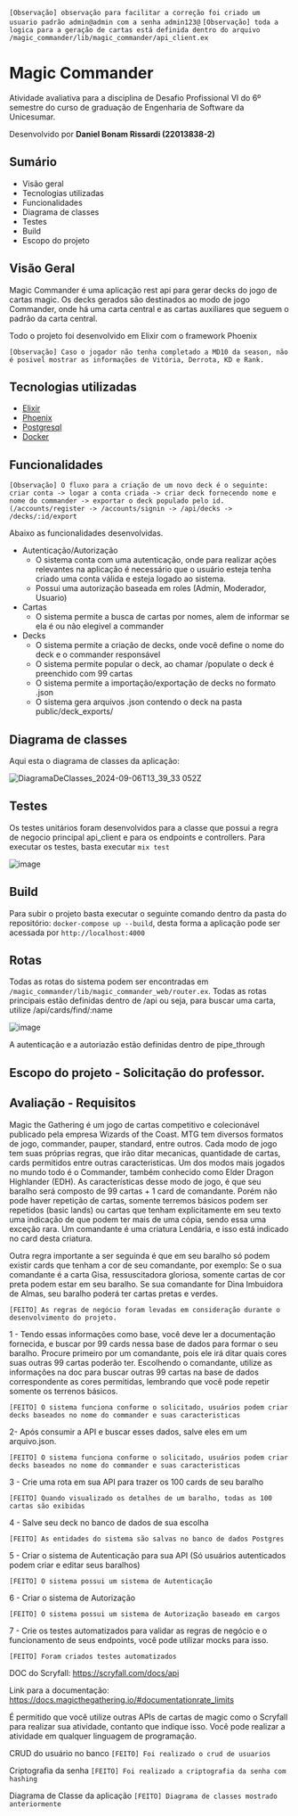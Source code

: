 `[Observação] observação para facilitar a correção foi criado um usuario padrão admin@admin com a senha admin123@`
`[Observação] toda a logica para a geração de cartas está definida dentro do arquivo /magic_commander/lib/magic_commander/api_client.ex`

# Magic Commander

Atividade avaliativa para a disciplina de Desafio Profissional VI do 6º semestre do curso de graduação de Engenharia de Software da Unicesumar.

Desenvolvido por **Daniel Bonam Rissardi (22013838-2)**

## Sumário

- Visão geral
- Tecnologias utilizadas
- Funcionalidades
- Diagrama de classes
- Testes
- Build
- Escopo do projeto

## Visão Geral

Magic Commander é uma aplicação rest api para gerar decks do jogo de cartas magic. Os decks gerados são destinados ao modo de jogo Commander, onde há uma carta central e as cartas auxiliares que seguem o padrão da carta central.

Todo o projeto foi desenvolvido em Elixir com o framework Phoenix

`[Observação] Caso o jogador não tenha completado a MD10 da season, não é posivel mostrar as informações de Vitória, Derrota, KD e Rank.`

## Tecnologias utilizadas

- [Elixir](https://elixir-lang.org/)
- [Phoenix](https://www.phoenixframework.org/)
- [Postgresql](https://www.postgresql.org/)
- [Docker](https://www.docker.com/)

## Funcionalidades
`[Observação] O fluxo para a criação de um novo deck é o seguinte: criar conta -> logar a conta criada -> criar deck fornecendo nome e nome do commander -> exportar o deck populado pelo id. (/accounts/register -> /accounts/signin -> /api/decks -> /decks/:id/export`

Abaixo as funcionalidades desenvolvidas.

- Autenticação/Autorização
    - O sistema conta com uma autenticação, onde para realizar ações relevantes na aplicação é necessário que o usuário esteja tenha criado uma conta válida e esteja logado ao sistema.
    - Possui uma autorização baseada em roles (Admin, Moderador, Usuario)
- Cartas
    - O sistema permite a busca de cartas por nomes, alem de informar se ela é ou não elegivel a commander
- Decks
    - O sistema permite a criação de decks, onde você define o nome do deck e o commander responsável
    - O sistema permite popular o deck, ao chamar /populate o deck é preenchido com 99 cartas
    - O sistema permite a importação/exportação de decks no formato .json
    - O sistema gera arquivos .json contendo o deck na pasta public/deck_exports/

## Diagrama de classes
Aqui esta o diagrama de classes da aplicação:

![DiagramaDeClasses_2024-09-06T13_39_33 052Z](https://github.com/user-attachments/assets/121fb175-df54-4d99-afcb-7ef70da609c9)


## Testes
Os testes unitários foram desenvolvidos para a classe que possui a regra de negocio principal api_client e para os endpoints e controllers. Para executar os testes, basta executar `mix test`

![image](https://github.com/user-attachments/assets/4b63c18a-0a66-45e1-b603-b79de2647daf)

## Build
Para subir o projeto basta executar o seguinte comando dentro da pasta do repositório: `docker-compose up --build`, desta forma a aplicação pode ser acessada por `http://localhost:4000`

## Rotas
Todas as rotas do sistema podem ser encontradas em `/magic_commander/lib/magic_commander_web/router.ex`. Todas as rotas principais estão definidas dentro de /api ou seja, para buscar uma carta, utilize /api/cards/find/:name 

![image](https://github.com/user-attachments/assets/3f01c77d-9e1b-4f04-a796-6b2216e87c01)

A autenticação e a autoriazão estão definidas dentro de pipe_through

## Escopo do projeto - Solicitação do professor.
## Avaliação - Requisitos
Magic the Gathering é um jogo de cartas competitivo e colecionável publicado pela empresa Wizards of the Coast.
MTG tem diversos formatos de jogo, commander, pauper, standard, entre outros.
Cada modo de jogo tem suas próprias regras, que irão ditar mecanicas, quantidade de cartas, cards permitidos entre outras caracteristicas.
Um dos modos mais jogados no mundo todo é o Commander, também conhecido como Elder Dragon Highlander (EDH).
As características desse modo de jogo, é que seu baralho será composto de 99 cartas + 1 card de comandante. Porém não pode haver repetição de cartas, somente terremos básicos podem ser repetidos (basic lands) ou cartas que tenham explicitamente em seu texto uma indicação de que podem ter mais de uma cópia, sendo essa uma exceção rara.
Um comandante é uma criatura Lendária, e isso está indicado no card desta criatura.

Outra regra importante a ser seguinda é que em seu baralho só podem existir cards que tenham a cor de seu comandante, por exemplo:
Se o sua comandante é a carta Gisa, ressuscitadora gloriosa, somente cartas de cor preta podem estar em seu baralho.
Se sua comandante for Dina Imbuidora de Almas, seu baralho poderá ter cartas pretas e verdes.

`[FEITO] As regras de negócio foram levadas em consideração durante o desenvolvimento do projeto.`

1 - Tendo essas informações como base, você deve ler a documentação fornecida, e buscar por 99 cards nessa base de dados para formar o seu baralho.
Procure primeiro por um comandante, pois ele irá ditar quais cores suas outras 99 cartas poderão ter.
Escolhendo o comandante, utilize as informações na doc para buscar outras 99 cartas na base de dados correspondente as cores permitidas, lembrando que você pode repetir somente os terrenos básicos.

`[FEITO] O sistema funciona conforme o solicitado, usuários podem criar decks baseados no nome do commander e suas caracteristicas`

2- Após consumir a API e buscar esses dados, salve eles em um arquivo.json.

`[FEITO] O sistema funciona conforme o solicitado, usuários podem criar decks baseados no nome do commander e suas caracteristicas`

3 - Crie uma rota em sua API para trazer os 100 cards de seu baralho

`[FEITO] Quando visualizado os detalhes de um baralho, todas as 100 cartas são exibidas`

4 - Salve seu deck no banco de dados de sua escolha

`[FEITO] As entidades do sistema são salvas no banco de dados Postgres`

5 - Criar o sistema de Autenticação para sua API (Só usuários autenticados podem criar e editar seus baralhos)

`[FEITO] O sistema possui um sistema de Autenticação`

6 - Criar o sistema de Autorização

`[FEITO] O sistema possui um sistema de Autorização baseado em cargos`

7 - Crie os testes automatizados para validar as regras de negócio e o funcionamento de seus endpoints, você pode utilizar mocks para isso.

`[FEITO] Foram criados testes automatizados`

DOC do Scryfall: https://scryfall.com/docs/api

Link para a documentação: https://docs.magicthegathering.io/#documentationrate_limits

É permitido que você utilize outras APIs de cartas de magic como o Scryfall para realizar sua atividade, contanto que indique isso.
Você pode realizar a atividade em qualquer linguagem de programação.

CRUD do usuário no banco
`[FEITO] Foi realizado o crud de usuarios`

Criptografia da senha
`[FEITO] Foi realizado a criptografia da senha com hashing`

Diagrama de Classe da aplicação
`[FEITO] Diagrama de classes mostrado anteriormente`
